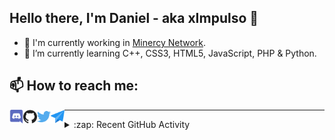 ## Hello there, I'm Daniel - aka xImpulso 👋

- 🔭 I'm currently working in [Minercy Network](https://github.com/Minercy-Network).
- 🌱 I’m currently learning C++, CSS3, HTML5, JavaScript, PHP & Python.

## 📫 How to reach me:

[<img align="left" alt="xImpulso | Discord" width="22px" src="img/Discord.png" />][discord]
[<img align="left" alt="xImpulso | Github" width="22px" src="img/Github.png" />][github]
[<img align="left" alt="xImpulso | Twitter" width="22px" src="img/Twitter.png" />][twitter]
[<img align="left" alt="xImpulso | Email" width="22px" src="img/Email.png" />][email]

---

<details>
  <summary>:zap: Recent GitHub Activity</summary>

<!--START_SECTION:activity-->
<!--END_SECTION:activity-->

</details>

<!-- LINKS -->

[discord]: https://discord.com/users/232166211910107136
[email]: mailto:xImpulso@minercy.net
[github]: https://github.com/xImpulso
[twitter]: https://twitter.com/xImpulso_
